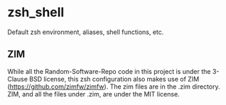 # zsh_shell
Default zsh environment, aliases, shell functions, etc. 

## ZIM
While all the Random-Software-Repo code in this project is under the 3-Clause BSD license, this zsh configuration also makes use of ZIM (https://github.com/zimfw/zimfw). The zim files are in the .zim directory. ZIM, and all the files under .zim, are under the MIT license.

